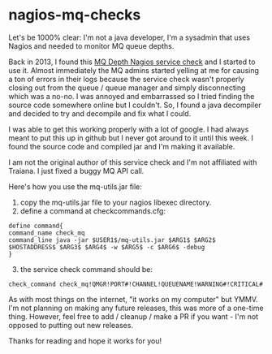 # nagios-mq-checks

Let's be 1000% clear: I'm not a java developer, I'm a sysadmin that uses Nagios and needed to monitor MQ queue depths.

Back in 2013, I found this [MQ Depth Nagios service check](https://exchange.nagios.org/directory/Plugins/Operating-Systems/Linux/check_mq-IBM-WebSphere-MQSeries-Queues-Monitor/details) and I started to use it. Almost immediately the MQ admins started yelling at me for causing a ton of errors in their logs because the service check wasn't properly closing out from the queue / queue manager and simply disconnecting which was a no-no. I was annoyed and embarrassed so I tried finding the source code somewhere online but I couldn't. So, I found a java decompiler and decided to try and decompile and fix what I could.  

I was able to get this working properly with a lot of google. I had always meant to put this up in github but I never got around to it until this week. I found the source code and compiled jar and I'm making it available.

I am not the original author of this service check and I'm not affiliated with Traiana. I just fixed a buggy MQ API call.
  
Here's how you use the mq-utils.jar file: 

1) copy the mq-utils.jar file to your nagios libexec directory.  
2) define a command at checkcommands.cfg:  

`define command{`  
`command_name check_mq`  
`command_line java -jar $USER1$/mq-utils.jar $ARG1$ $ARG2$ $HOSTADDRESS$ $ARG3$ $ARG4$ -w $ARG5$ -c $ARG6$ -debug`  
`}`  

3) the service check command should be:  
  
`check_command check_mq!QMGR!PORT#!CHANNEL!QUEUENAME!WARNING#!CRITICAL#`
  
As with most things on the internet, "it works on my computer" but YMMV. I'm not planning on making any future releases, this was more of a one-time thing. However, feel free to add / cleanup / make a PR if you want - I'm not opposed to putting out new releases.  

Thanks for reading and hope it works for you!



